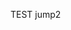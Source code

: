 <script language="javascript">window.location.href=’okex://metaX/dapp/details?dappUrl=https://opensea.io‘</script>
<!-- <meta http-equiv="refresh" content="10;url=okex://metaX/nft/creation"> -->
TEST jump2
